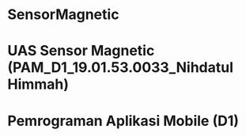 # SensorMagnetic
# UAS Sensor Magnetic (PAM_D1_19.01.53.0033_Nihdatul Himmah)

# Pemrograman Aplikasi Mobile (D1)
